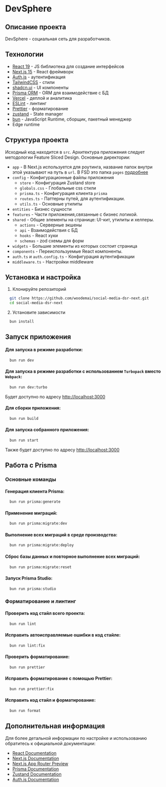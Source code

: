 # DevSphere

## Описание проекта

DevSphere - социальная сеть для разработчиков.

## Технологии

- [React 19](https://react.dev/) - JS библиотека для создание интерфейсов
- [Next.js 15](https://nextjs.org/) - React фреймворк
- [Auth.js](https://authjs.dev/) - аутентификация
- [TailwindCSS](https://tailwindcss.com/) - стили
- [shadcn.ui](https://ui.shadcn.com/) - UI компоненты
- [Prisma ORM](https://www.prisma.io/) - ORM для взаимодействие с БД
- [Vercel](https://vercel.com/) - деплой и аналитика
- [ESLint](https://eslint.org/) - линтинг
- [Prettier](https://prettier.io/) - форматирование
- [zustand](https://docs.pmnd.rs/zustand/getting-started/introduction) - State manager
- [bun](https://bun.sh/) - JavaScript Runtime, сборщик, пакетный менеджер
- Edge runtime

## Структура проекта

Исходный код находится в `src`.
Архитектура приложения следует методологии Feature Sliced Design.
Основные директории:

- `app` - В Next.js используется для роутинга, название папок внутри этой указывают на путь в `url`. В FSD это папка `pages` [подробнее](https://nextjs.org/docs/app/building-your-application/routing)
- `config` - Конфигурационные файлы приложения
  - `store` - Конфигурация Zustand store
  - `globals.css` - Глобальные css стили
  - `prisma.ts` - Конфигурация клиента `prisma`
  - `routes.ts` - Паттерны путей, для аутентификации.
  - `utils.ts` - Основные утилиты
- `entities` - Бизнес сущности
- `features` - Части приложения,связанные с бизнес логикой.
- `shared` - Общие элементы на странице: UI-кит, утилиты и хелперы.
  - `actions` - Серверные экшены
  - `api` - Взаимодействия с БД
  - `hooks` - React хуки
  - `schemas` - zod схемы для форм
- `widgets` - Большие элементы из которых состоит страница
- `components` - Переиспользуемые React компоненты.
- `auth.ts` и `auth.config.ts` - Конфигурация аутентификации
- `middleware.ts` - Настройки middleware

## Установка и настройка

1. Клонируйте репозиторий

```bash
  git clone https://github.com/woodemai/social-media-dsr-next.git
  cd social-media-dsr-next
```

2. Установите зависимости

```bash
  bun install
```

## Запуск приложения

#### Для запуска в режиме разработки:

```bash
  bun run dev
```

#### Для запуска в режиме разработки с использованием `Turbopack` вместо `Webpack`:

```bash
  bun run dev:turbo
```

Будет доступно по адресу [http://localhost:3000](http://localhost:3000)

#### Для сборки приложения:

```bash
  bun run build
```

#### Для запуска собранного приложения:

```bash
  bun run start
```

Также будет доступно по адресу [http://localhost:3000](http://localhost:3000)

## Работа с Prisma

### Основные команды

#### Генерация клиента Prisma:

```bash
  bun run prisma:generate
```

#### Применение миграций:

```bash
  bun run prisma:migrate:dev
```

#### Выполнение всех миграций в среде производства:

```bash
  bun run prisma:migrate:deploy
```

#### Сброс базы данных и повторное выполнение всех миграций:

```bash
  bun run prisma:migrate:reset
```

#### Запуск Prisma Studio:

```bash
  bun run prisma:studio
```

### Форматирование и линтинг

#### Проверить код стайл всего проекта:

```bash
  bun run lint
```

#### Исправить автоисправляемые ошибки в код стайле:

```bash
  bun run lint:fix
```

#### Проверить форматирование:

```bash
  bun run prettier
```

#### Исправить форматирование с помощью Prettier:

```bash
  bun run prettier:fix
```

#### Исправить код стайл и форматирование:

```bash
  bun run format
```

## Дополнительная информация

Для более детальной информации по настройке и использованию обратитесь к официальной документации:

- [React Documentation](https://react.dev/learn)
- [Next.js Documentation](https://nextjs.org/docs)
- [Next.js App Router Preview](https://app-router.vercel.app)
- [Prisma Documentation](https://www.prisma.io/docs)
- [Zustand Documentation](https://docs.pmnd.rs/zustand/guides/nextjs)
- [Auth.js Documentation](https://authjs.dev/getting-started)
